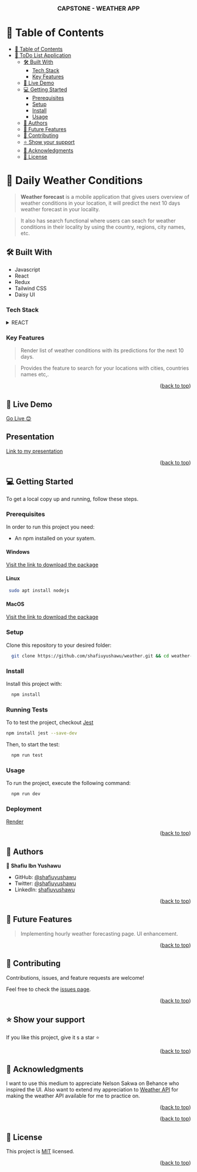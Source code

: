 <a name="readme-top"></a>

<div align="center">
  <!-- You are encouraged to replace this logo with your own! Otherwise you can also remove it. -->
  <br/>

  <h3><b>CAPSTONE - WEATHER APP</b></h3>

</div>

<!-- TABLE OF CONTENTS -->

# 📗 Table of Contents

- [📗 Table of Contents](#-table-of-contents)
- [📖 ToDo List Application ](#-todo-list-application-)
  - [🛠 Built With ](#-built-with-)
    - [Tech Stack ](#tech-stack-)
    - [Key Features ](#key-features-)
  - [🚀 Live Demo ](#-live-demo-)
  - [💻 Getting Started ](#-getting-started-)
    - [Prerequisites](#prerequisites)
    - [Setup](#setup)
    - [Install](#install)
    - [Usage](#usage)
  - [👥 Authors ](#-authors-)
  - [🔭 Future Features ](#-future-features-)
  - [🤝 Contributing ](#-contributing-)
  - [⭐️ Show your support ](#️-show-your-support-)
  - [🙏 Acknowledgments ](#-acknowledgments-)
  - [📝 License ](#-license-)

<!-- PROJECT DESCRIPTION -->

# 📖 Daily Weather Conditions <a name="todo-list"></a>

> **Weather forecast** is a mobile application that gives users overview of weather conditions in your location, it will predict the next 10 days weather forecast in your locality.

> It also has search functional where users can seach for weather conditions in their locality by using the country, regions, city names, etc.

## 🛠 Built With <a name="built-with"></a>

- Javascript
- React
- Redux
- Tailwind CSS
- Daisy UI

### Tech Stack <a name="tech-stack"></a>

<details>
  <summary>REACT</summary>
  <ul>
  </ul>
   <li><a href="">Redux</a></li>
</details>

### Key Features <a name="key-features"></a>

> Render list of weather conditions with its predictions for the next 10 days.

> Provides the feature to search for your locations with cities, countries names etc,.

<p align="right">(<a href="#readme-top">back to top</a>)</p>

## 🚀 Live Demo <a name="live-demo"></a>

[Go Live 😊](https://weather-app-r266.onrender.com/)

## Presentation

[Link to my presentation](https://www.loom.com/share/c55f339be63c48ee9f3d4b83a35c6cfd)

<p align="right">(<a href="#readme-top">back to top</a>)</p>

## 💻 Getting Started <a name="getting-started"></a>

To get a local copy up and running, follow these steps.

### Prerequisites

In order to run this project you need:

- An npm installed on your syatem.

#### Windows

[Visit the link to download the package](https://nodejs.org/dist/v18.15.0/node-v18.15.0-x86.msi)

#### Linux

```sh
 sudo apt install nodejs
```

#### MacOS

[Visit the link to download the package](https://nodejs.org/dist/v18.15.0/node-v18.15.0.pkg)

### Setup

Clone this repository to your desired folder:

```sh
  git clone https://github.com/shafiuyushawu/weather.git && cd weather-app
```

### Install

Install this project with:

```sh
  npm install
```

### Running Tests

To to test the project, checkout [Jest](https://jestjs.io/)

```sh
npm install jest --save-dev
```

Then, to start the test:

```sh
  npm run test
```

### Usage

To run the project, execute the following command:

```sh
  npm run dev
```

### Deployment

[Render](https://weather-app-r266.onrender.com/)

<p align="right">(<a href="#readme-top">back to top</a>)</p>

<!-- AUTHORS -->

## 👥 Authors <a name="authors"></a>

👤 **Shafiu Ibn Yushawu**

- GitHub: [@shafiuyushawu](https://github.com/shafiuyushawu)
- Twitter: [@shafiuyushawu](https://twitter.com/shafiuyushawu)
- LinkedIn: [shafiuyushawu](https://www.linkedin.com/in/shafiuyushawu/)

<p align="right">(<a href="#readme-top">back to top</a>)</p>

## 🔭 Future Features <a name="future-features"></a>

> Implementing hourly weather forecasting page.
> UI enhancement.

<p align="right">(<a href="#readme-top">back to top</a>)</p>

<!-- CONTRIBUTING -->

## 🤝 Contributing <a name="contributing"></a>

Contributions, issues, and feature requests are welcome!

Feel free to check the [issues page](https://github.com/shafiuyushawu/weather/issues/).

<p align="right">(<a href="#readme-top">back to top</a>)</p>

<!-- SUPPORT -->

## ⭐️ Show your support <a name="support"></a>

If you like this project, give it s a star :star:

<p align="right">(<a href="#readme-top">back to top</a>)</p>
 
<!-- ACKNOWLEDGEMENTS -->

## 🙏 Acknowledgments <a name="acknowledgements"></a>

I want to use this medium to appreciate Nelson Sakwa on Behance who inspired the UI. Also want to extend my appreciation to [Weather API](https://www.weatherapi.com/docs/) for making the weather API available for me to practice on.

<p align="right">(<a href="#readme-top">back to top</a>)</p>

<!-- FAQ (optional) -->

<p align="right">(<a href="#readme-top">back to top</a>)</p>

<!-- LICENSE -->

## 📝 License <a name="license"></a>

This project is [MIT](./LICENSE) licensed.

<p align="right">(<a href="#readme-top">back to top</a>)</p>